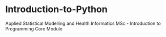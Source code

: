 # Introduction-to-Python
Applied Statistical Modelling and Health Informatics MSc - Introduction to Programming Core Module
